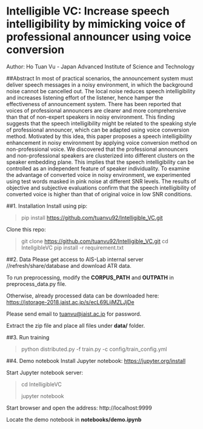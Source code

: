 # Intelligible VC: Increase speech intelligibility by mimicking voice of professional announcer using voice conversion
Author: Ho Tuan Vu - Japan Advanced Institute of Science and Technology 

##Abstract
In most of practical scenarios, the announcement system must deliver speech messages in a noisy environment, in which the background noise cannot be cancelled out. The local noise reduces speech intelligibility and increases listening effort of the listener, hence hamper the effectiveness of announcement system. There has been reported that voices of professional announcers are clearer and more comprehensive than that of non-expert speakers in noisy environment. This finding suggests that the speech intelligibility might be related to the speaking style of professional announcer, which can be adapted using voice conversion method. Motivated by this idea, this paper proposes a speech intelligibility enhancement in noisy environment by applying voice conversion method on non-professional voice. We discovered that the professional announcers and non-professional speakers are clusterized into different clusters on the speaker embedding plane. This implies that the speech intelligibility can be controlled as an independent feature of speaker individuality. To examine the advantage of converted voice in noisy environment, we experimented using test words masked in pink noise at different SNR levels. The results of objective and subjective evaluations confirm that the speech intelligibility of converted voice is higher than that of original voice in low SNR conditions.


##1. Installation
Install using pip:
> pip install https://github.com/tuanvu92/Intelligible_VC.git

Clone this repo: 
> git clone https://github.com/tuanvu92/Intelligible_VC.git
> cd IntellgibleVC
> pip install -r requirement.txt

##2. Data
Please get access to AIS-Lab internal server //refresh/share/database and download ATR data. 

To run preprocessing, modify the __CORPUS_PATH__ and __OUTPATH__ in preprocess_data.py file.

Otherwise, already processed data can be downloaded here: 
https://jstorage-2018.jaist.ac.jp/s/ecL69LijMZLJjDe

Please send email to tuanvu@jaist.ac.jp for password.

Extract the zip file and place all files under **data/** folder.

##3. Run training
> python distributed.py -f train.py -c config/train_config.yml

##4. Demo notebook
Install Jupyter notebook: https://jupyter.org/install

Start Jupyter notebook server:
> cd IntelligibleVC
> 
> jupyter notebook

Start browser and open the address: http://localhost:9999

Locate the demo notebook in **notebooks/demo.ipynb**







